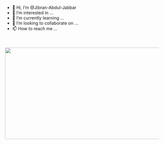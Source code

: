 - 👋 Hi, I’m @Jibran-Abdul-Jabbar
- 👀 I’m interested in ...
- 🌱 I’m currently learning ...
- 💞️ I’m looking to collaborate on ...
- 📫 How to reach me ...
<br>
<br>
<img src="https://miro.medium.com/max/12032/0*Fu_vcP7P_uHF1Szk" height="300px" width="1200px" />
<br>
<br>
